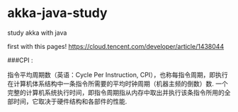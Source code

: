 # akka-java-study
study akka with java

first with this pages!
https://cloud.tencent.com/developer/article/1438044


###CPI :

指令平均周期数（英语：Cycle Per Instruction, CPI），也称每指令周期，即执行在计算机体系结构中一条指令所需要的平均时钟周期（机器主频的倒数）数.
一个完整的计算机系统执行时间，即指令周期指从内存中取出并执行该条指令所用的全部时间，它取决于硬件结构和各部件的性能.

